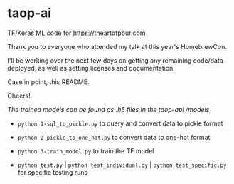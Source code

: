 # taop-ai
TF/Keras ML code for https://theartofpour.com

Thank you to everyone who attended my talk at this year's HomebrewCon.

I'll be working over the next few days on getting any remaining code/data deployed, as well as setting licenses and documentation.

Case in point, this README.

Cheers!

*The trained models can be found as .h5 files in the taop-api /models*

- `python 1-sql_to_pickle.py` to query and convert data to pickle format

- `python 2-pickle_to_one_hot.py` to convert data to one-hot format

- `python 3-train_model.py` to train the TF model

- `python test.py` | `python test_individual.py` | `python test_specific.py`
for specific testing runs